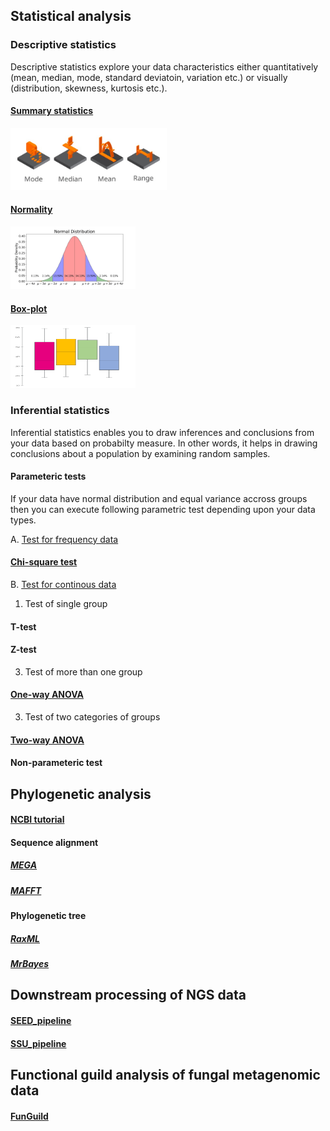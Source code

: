 ## Statistical analysis
### Descriptive statistics 
Descriptive statistics explore your data characteristics either quantitatively (mean, median, mode, standard deviatoin, variation etc.) or visually (distribution, skewness, kurtosis etc.). 
#### [Summary statistics](Summary_statistics.md)
<img src="mean.jpg" width="250" height="100">

#### [Normality](Normality.md)
<img src="ss.jpg" width="200" height="100">

#### [Box-plot](Boxplot.md)
<img src="box.png" width="200" height="100">

### Inferential statistics
Inferential statistics enables you to draw inferences and conclusions from your data based on probabilty measure. In other words, it helps in drawing conclusions about a population by examining random samples.

#### Parameteric tests
If your data have normal distribution and equal variance accross groups then you can execute following parametric test depending upon your data types.

A. <ins>Test for frequency data</ins>
#### [Chi-square test](Chi-Square_Test.md)

B. <ins>Test for continous data</ins>
1. Test of single group
#### T-test
#### Z-test
3. Test of more than one group
#### [One-way ANOVA](One-way_ANOVA.md)
3. Test of two categories of groups
#### [Two-way ANOVA](Two-way_ANOVA.md)

#### Non-parameteric test

## Phylogenetic analysis
#### [NCBI tutorial](https://www.ncbi.nlm.nih.gov/)
#### Sequence alignment 
##### [MEGA](https://www.megasoftware.net/)
##### [MAFFT](https://mafft.cbrc.jp/alignment/software/windows.html)
#### Phylogenetic tree
##### [RaxML](https://academic.oup.com/bioinformatics/article/30/9/1312/238053)
##### [MrBayes](http://nbisweden.github.io/MrBayes/)

## Downstream processing of NGS data
#### [SEED_pipeline](http://www.biomed.cas.cz/mbu/lbwrf/seed/)
#### [SSU_pipeline](https://github.com/ut-planteco/ssu-pipeline)

## Functional guild analysis of fungal metagenomic data
#### [FunGuild](http://www.funguild.org/)






